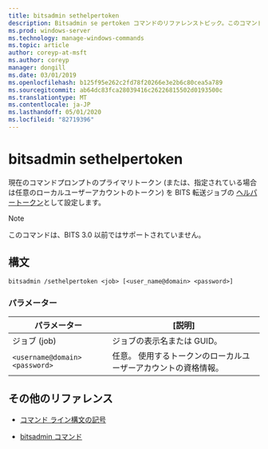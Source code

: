 ```yaml
---
title: bitsadmin sethelpertoken
description: Bitsadmin se pertoken コマンドのリファレンストピック。このコマンドは、現在のコマンドプロンプトのプライマリトークン (または、指定されている場合は任意のローカルユーザーアカウントのトークン) を BITS 転送ジョブのヘルパートークンとして設定します。
ms.prod: windows-server
ms.technology: manage-windows-commands
ms.topic: article
author: coreyp-at-msft
ms.author: coreyp
manager: dongill
ms.date: 03/01/2019
ms.openlocfilehash: b125f95e262c2fd78f20266e3e2b6c80cea5a789
ms.sourcegitcommit: ab64dc83fca28039416c26226815502d0193500c
ms.translationtype: MT
ms.contentlocale: ja-JP
ms.lasthandoff: 05/01/2020
ms.locfileid: "82719396"
---
```

# <a name="bitsadmin-sethelpertoken"></a>bitsadmin sethelpertoken

現在のコマンドプロンプトのプライマリトークン (または、指定されている場合は任意のローカルユーザーアカウントのトークン) を BITS 転送ジョブの [ヘルパートークン](https://docs.microsoft.com/windows/win32/bits/helper-tokens-for-bits-transfer-jobs)として設定します。

> [!NOTE]
> このコマンドは、BITS 3.0 以前ではサポートされていません。

## <a name="syntax"></a>構文

```
bitsadmin /sethelpertoken <job> [<user_name@domain> <password>]
```

### <a name="parameters"></a>パラメーター

| パラメーター | [説明] |
| --------- | ----------- |
| ジョブ (job) | ジョブの表示名または GUID。 |
| `<username@domain>` `<password>` | 任意。 使用するトークンのローカルユーザーアカウントの資格情報。 |

## <a name="additional-references"></a>その他のリファレンス

- [コマンド ライン構文の記号](command-line-syntax-key.md)

- [bitsadmin コマンド](bitsadmin.md)
